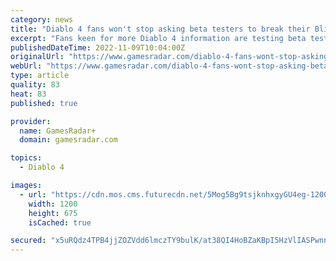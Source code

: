 ```yaml
---
category: news
title: "Diablo 4 fans won't stop asking beta testers to break their Blizzard contracts"
excerpt: "Fans keen for more Diablo 4 information are testing beta testers' commitments to their NDAs by asking questions about what they saw, just weeks after several players seemingly went against Blizzard's ..."
publishedDateTime: 2022-11-09T10:04:00Z
originalUrl: "https://www.gamesradar.com/diablo-4-fans-wont-stop-asking-beta-testers-to-break-their-blizzard-contracts/"
webUrl: "https://www.gamesradar.com/diablo-4-fans-wont-stop-asking-beta-testers-to-break-their-blizzard-contracts/"
type: article
quality: 83
heat: 83
published: true

provider:
  name: GamesRadar+
  domain: gamesradar.com

topics:
  - Diablo 4

images:
  - url: "https://cdn.mos.cms.futurecdn.net/5Mog5Bg9tsjknhxgyGU4eg-1200-80.jpg"
    width: 1200
    height: 675
    isCached: true

secured: "x5uRQdz4TPB4jjZOZVdd6lmczTY9bulK/at38QI4HoBZaKBpI5HzVlIASPwnnFzLMr8leK1RuWtE9Xgx4wXsYioNr5JirhBaIdPstySa2BKR4iuoKXhXklJ7Sn89odf9zoqTBN1jVFWovz1j22SIThzcb7OKVp1vO6MGiplaOcsP+CdhSlbjsknp0oCmNw3jdTP+ytHh15JCLWo4GxWwhhaVgqj+j6Q5nTnbWO7hVcBnsS7OWXetZqTdRbQdy85ACRLGbQsrUMdbDov4O6X5ghUMtOAFamhomveKSuorWA+YQSCJmSDAO113AodhwsX/+/b+U+v91qe9vhTMUml8OAyADNUG/8qQ740FY22gDGY=;d0bMhRJ8yH9Axm2INuFuqw=="
---
```


